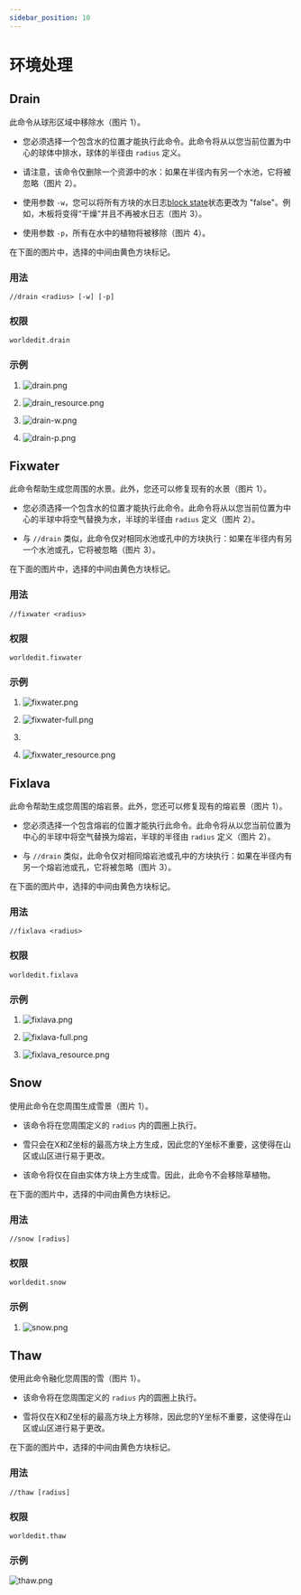 ```yaml
---
sidebar_position: 10
---
```

# 环境处理
## Drain

此命令从球形区域中移除水（图片 1）。

-   您必须选择一个包含水的位置才能执行此命令。此命令将从以您当前位置为中心的球体中排水，球体的半径由 `radius` 定义。

-   请注意，该命令仅删除一个资源中的水：如果在半径内有另一个水池，它将被忽略（图片 2）。

-   使用参数 `-w`，您可以将所有方块的水日志[block
    state](https://minecraft.gamepedia.com/Block_states)状态更改为 "false"。例如，木板将变得“干燥”并且不再被水日志（图片 3）。

-   使用参数 `-p`，所有在水中的植物将被移除（图片 4）。

在下面的图片中，选择的中间由黄色方块标记。

### 用法

`//drain <radius> [-w] [-p]`

### 权限

`worldedit.drain`

### 示例

1.  ![drain.png](https://fastly.statically.io/gh/Lala-0x3f/picx-images-hosting@master/20231117/wnjgiXJ.6hnw810ng880.png)

2.  ![drain\_resource.png](https://fastly.statically.io/gh/Lala-0x3f/picx-images-hosting@master/20231117/YTGLAqx.2hzkwwgzj5e0.png)

3.  ![drain-w.png](https://fastly.statically.io/gh/Lala-0x3f/picx-images-hosting@master/20231117/mf5arBW.4bh7b5xxxuo0.png)

4.  ![drain-p.png](https://fastly.statically.io/gh/Lala-0x3f/picx-images-hosting@master/20231117/r1NAWsr.5zat2utiw280.png)

## Fixwater

此命令帮助生成您周围的水景。此外，您还可以修复现有的水景（图片 1）。

-   您必须选择一个包含水的位置才能执行此命令。此命令将从以您当前位置为中心的半球中将空气替换为水，半球的半径由 `radius` 定义（图片 2）。

-   与 `//drain` 类似，此命令仅对相同水池或孔中的方块执行：如果在半径内有另一个水池或孔，它将被忽略（图片 3）。

在下面的图片中，选择的中间由黄色方块标记。

### 用法

`//fixwater <radius>`

### 权限

`worldedit.fixwater`

### 示例

1.  ![fixwater.png](https://fastly.statically.io/gh/Lala-0x3f/picx-images-hosting@master/20231117/eaFTnG0.7lacco92xqw0.png)

2.  ![fixwater-full.png](https://fastly.statically.io/gh/Lala-0x3f/picx-images-hosting@master/20231117/Krav8oA.2zgv495k9vs0.png)
3.  
4.  ![fixwater\_resource.png](https://fastly.statically.io/gh/Lala-0x3f/picx-images-hosting@master/20231117/FBuYNm4.22n3kubkufts.png)

## Fixlava

此命令帮助生成您周围的熔岩景。此外，您还可以修复现有的熔岩景（图片 1）。

-   您必须选择一个包含熔岩的位置才能执行此命令。此命令将从以您当前位置为中心的半球中将空气替换为熔岩，半球的半径由 `radius` 定义（图片 2）。

-   与 `//drain` 类似，此命令仅对相同熔岩池或孔中的方块执行：如果在半径内有另一个熔岩池或孔，它将被忽略（图片 3）。

在下面的图片中，选择的中间由黄色方块标记。

### 用法

`//fixlava <radius>`

### 权限

`worldedit.fixlava`

### 示例

1.  ![fixlava.png](https://fastly.statically.io/gh/Lala-0x3f/picx-images-hosting@master/20231116/wbA3QsB.mej9vkcdteo.jpg)

2.  ![fixlava-full.png](https://fastly.statically.io/gh/Lala-0x3f/picx-images-hosting@master/20231116/0zhsjLL.562x06bjnro0.jpg)

3.  ![fixlava\_resource.png](https://fastly.statically.io/gh/Lala-0x3f/picx-images-hosting@master/20231116/zmaFyy7.1ihf3xpmbu9s.jpg)

## Snow

使用此命令在您周围生成雪景（图片 1）。

-   该命令将在您周围定义的 `radius` 内的圆圈上执行。

-   雪只会在X和Z坐标的最高方块上方生成，因此您的Y坐标不重要，这使得在山区或山区进行易于更改。

-   该命令将仅在自由实体方块上方生成雪。因此，此命令不会移除草植物。

在下面的图片中，选择的中间由黄色方块标记。

### 用法

`//snow [radius]`

### 权限

`worldedit.snow`

### 示例

1.  ![snow.png](https://fastly.statically.io/gh/Lala-0x3f/picx-images-hosting@master/20231116/vsXCLVH.3acnhusgtno0.jpg)

## Thaw

使用此命令融化您周围的雪（图片 1）。

-   该命令将在您周围定义的 `radius` 内的圆圈上执行。

-   雪将仅在X和Z坐标的最高方块上方移除，因此您的Y坐标不重要，这使得在山区或山区进行易于更改。

在下面的图片中，选择的中间由黄色方块标记。

### 用法

`//thaw [radius]`

### 权限

`worldedit.thaw`

### 示例

![thaw.png](https://fastly.statically.io/gh/Lala-0x3f/picx-images-hosting@master/20231116/Z5f3djS.5ak052kd0j40.jpg)
